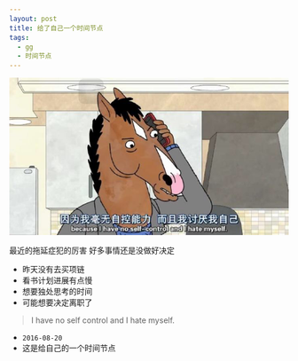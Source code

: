 ```yaml
---
layout: post
title: 给了自己一个时间节点
tags:
  - gg
  - 时间节点
---
```


![no-self-control](/media/files/2016/08/10/no-self-control.PNG)

最近的拖延症犯的厉害 好多事情还是没做好决定

- 昨天没有去买项链
- 看书计划进展有点慢
- 想要独处思考的时间
- 可能想要决定离职了

>I have no self control and I hate myself.

- `2016-08-20`
- 这是给自己的一个时间节点
